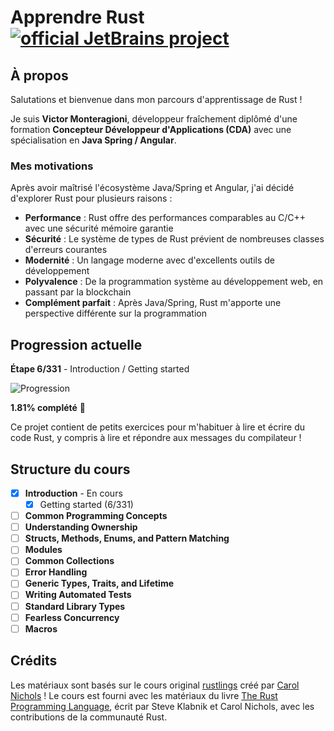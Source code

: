 # Apprendre Rust [![official JetBrains project](http://jb.gg/badges/official.svg)](https://confluence.jetbrains.com/display/ALL/JetBrains+on+GitHub)

## À propos

Salutations et bienvenue dans mon parcours d'apprentissage de Rust !

Je suis **Victor Monteragioni**, développeur fraîchement diplômé d'une formation **Concepteur Développeur d'Applications (CDA)** avec une spécialisation en **Java Spring / Angular**.

### Mes motivations

Après avoir maîtrisé l'écosystème Java/Spring et Angular, j'ai décidé d'explorer Rust pour plusieurs raisons :
- **Performance** : Rust offre des performances comparables au C/C++ avec une sécurité mémoire garantie
- **Sécurité** : Le système de types de Rust prévient de nombreuses classes d'erreurs courantes
- **Modernité** : Un langage moderne avec d'excellents outils de développement
- **Polyvalence** : De la programmation système au développement web, en passant par la blockchain
- **Complément parfait** : Après Java/Spring, Rust m'apporte une perspective différente sur la programmation

## Progression actuelle

**Étape 6/331** - Introduction / Getting started

![Progression](https://progress-bar.dev/2/?title=Progression&width=400&color=babaca&suffix=/331)

**1.81% complété** 🦀

Ce projet contient de petits exercices pour m'habituer à lire et écrire du code Rust, y compris à lire et répondre aux messages du compilateur !

## Structure du cours

- [x] **Introduction** - En cours
    - [x] Getting started (6/331)
- [ ] **Common Programming Concepts**
- [ ] **Understanding Ownership**
- [ ] **Structs, Methods, Enums, and Pattern Matching**
- [ ] **Modules**
- [ ] **Common Collections**
- [ ] **Error Handling**
- [ ] **Generic Types, Traits, and Lifetime**
- [ ] **Writing Automated Tests**
- [ ] **Standard Library Types**
- [ ] **Fearless Concurrency**
- [ ] **Macros**

## Crédits

Les matériaux sont basés sur le cours original [rustlings](https://github.com/rust-lang/rustlings) créé par [Carol Nichols](https://github.com/carols10cents) ! Le cours est fourni avec les matériaux du livre [The Rust Programming Language](https://doc.rust-lang.org/book/index.html), écrit par Steve Klabnik et Carol Nichols, avec les contributions de la communauté Rust.